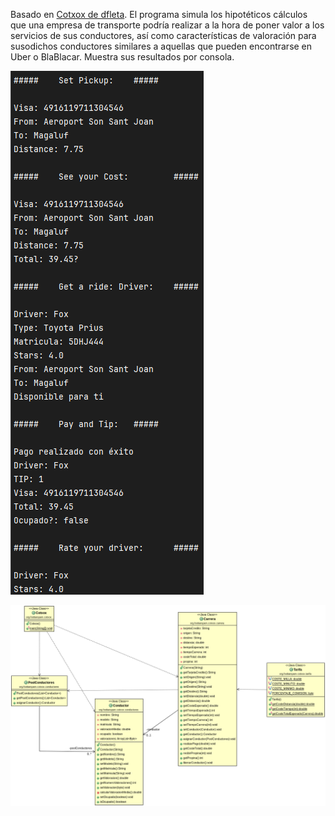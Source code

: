 Basado en [Cotxox de dfleta](https://github.com/dfleta/cotxox). El programa simula los hipotéticos cálculos que una empresa de transporte podría realizar a la hora de poner valor a los servicios de sus conductores, así como características de valoración para susodichos conductores similares a aquellas que pueden encontrarse en Uber o BlaBlacar. Muestra sus resultados por consola.

![Prueba test](src/assets/consoleOutput.png)

![Diagrama UML](src/assets/cotxox_UML.png)